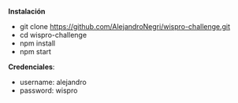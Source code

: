 **Instalación**
- git clone https://github.com/AlejandroNegri/wispro-challenge.git
- cd wispro-challenge
- npm install
- npm start



**Credenciales**:
- username:   alejandro
- password:   wispro
